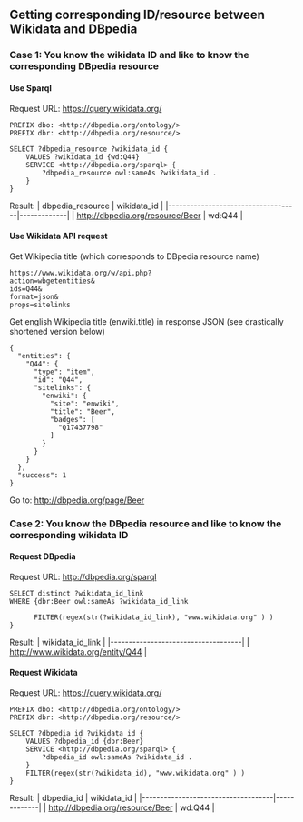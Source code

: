 ## Getting corresponding ID/resource between Wikidata and DBpedia


### Case 1: You know the wikidata ID and like to know the corresponding DBpedia resource

#### Use Sparql
Request URL: https://query.wikidata.org/

```
PREFIX dbo: <http://dbpedia.org/ontology/>
PREFIX dbr: <http://dbpedia.org/resource/>

SELECT ?dbpedia_resource ?wikidata_id {
    VALUES ?wikidata_id {wd:Q44}
    SERVICE <http://dbpedia.org/sparql> {
        ?dbpedia_resource owl:sameAs ?wikidata_id .
    }
}
```

Result:
| dbpedia_resource                   | wikidata_id |
|------------------------------------|-------------|
| <http://dbpedia.org/resource/Beer> | wd:Q44      |



#### Use Wikidata API request
Get Wikipedia title (which corresponds to DBpedia resource name)

```
https://www.wikidata.org/w/api.php?
action=wbgetentities&
ids=Q44&
format=json&
props=sitelinks
```

Get english Wikipedia title (enwiki.title) in response JSON (see drastically shortened version below)
```
{
  "entities": {
    "Q44": {
      "type": "item",
      "id": "Q44",
      "sitelinks": {
        "enwiki": {
          "site": "enwiki",
          "title": "Beer",
          "badges": [
            "Q17437798"
          ]
        }
      }
    }
  },
  "success": 1
}
```

Go to: http://dbpedia.org/page/Beer


### Case 2: You know the DBpedia resource and like to know the corresponding wikidata ID

#### Request DBpedia 
Request URL: http://dbpedia.org/sparql

```
SELECT distinct ?wikidata_id_link
WHERE {dbr:Beer owl:sameAs ?wikidata_id_link

      FILTER(regex(str(?wikidata_id_link), "www.wikidata.org" ) )
}
```

Result:
| wikidata_id_link                   |
|------------------------------------|
| http://www.wikidata.org/entity/Q44 |


#### Request Wikidata
Request URL: https://query.wikidata.org/

```
PREFIX dbo: <http://dbpedia.org/ontology/>
PREFIX dbr: <http://dbpedia.org/resource/>

SELECT ?dbpedia_id ?wikidata_id {
    VALUES ?dbpedia_id {dbr:Beer}
    SERVICE <http://dbpedia.org/sparql> {
        ?dbpedia_id owl:sameAs ?wikidata_id .
    }
    FILTER(regex(str(?wikidata_id), "www.wikidata.org" ) )
}
```

Result:
| dbpedia_id                         | wikidata_id |
|------------------------------------|-------------|
| <http://dbpedia.org/resource/Beer> | wd:Q44      |

